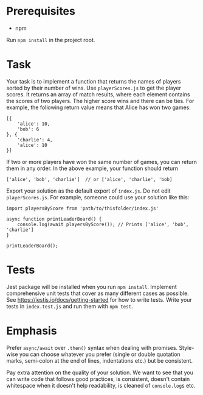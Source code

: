 # Prerequisites
* npm

Run `npm install` in the project root.

# Task
Your task is to implement a function that returns the names of players sorted by their number of wins. Use `playerScores.js` to get the player scores. It returns an array of match results, where each element contains the scores of two players. The higher score wins and there can be ties. For example, the following return value means that Alice has won two games: 
```
[{
    'alice': 10, 
    'bob': 6
}, {
    'charlie': 4, 
    'alice': 10
}]
```
If two or more players have won the same number of games, you can return them in any order. In the above example, your function should return 
```
['alice', 'bob', 'charlie']  // or ['alice', 'charlie', 'bob]
```

Export your solution as the default export of `index.js`. Do not edit `playerScores.js`. For example, someone could use your solution like this:
```
import playersByScore from 'path/to/thisfolder/index.js'

async function printLeaderBoard() {
    console.log(await playersByScore()); // Prints ['alice', 'bob', 'charlie']
}

printLeaderBoard();
```

# Tests
Jest package will be installed when you run `npm install`. Implement comprehensive unit tests that cover as many different cases as possible. See https://jestjs.io/docs/getting-started for how to write tests. Write your tests in `index.test.js` and run them with `npm test`.

# Emphasis
Prefer `async/await` over `.then()` syntax when dealing with promises. Style-wise you can choose whatever you prefer (single or double quotation marks, semi-colon at the end of lines, indentations etc.) but be consistent.

Pay extra attention on the quality of your solution. We want to see that you can write code that follows good practices, is consistent, doesn't contain whitespace when it doesn't help readability, is cleaned of `console.log`s etc.
